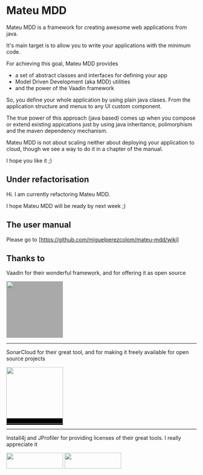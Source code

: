 # Mateu MDD

Mateu MDD is a framework for creating awesome web applications from java.


It's main target is to allow you to write your applications with the minimum code.


For achieving this goal, Mateu MDD provides 

- a set of abstract classes and interfaces for defining your app
- Model Driven Development (aka MDD) utilities
- and the power of the Vaadin framework


So, you define your whole application by using plain java clases. From the application structure and menus to any UI custom component.


The true power of this approach (java based) comes up when you compose or extend existing appications just by using java inheritance, polimorphism and the maven dependency mechanism.


Mateu MDD is not about scaling neither about deploying your application to cloud, though we see a way to do it in a chapter of the manual.


I hope you like it ;)

## Under refactorisation

Hi. I am currently refactoring Mateu MDD.

I hope Mateu MDD will be ready by next week ;)


## The user manual



Please go to [https://github.com/miguelperezcolom/mateu-mdd/wiki]



## Thanks to

Vaadin for their wonderful framework, and for offering it as open source

<img width="150px" src="https://upload.wikimedia.org/wikipedia/commons/thumb/7/76/Vaadin_Logo.svg/1280px-Vaadin_Logo.svg.png" style="background-color: darkgrey;"></img>

---

SonarCloud for their great tool, and for making it freely available for open source projects

<span style="background-color: black;"><img src="https://www.sonarqube.org/assets/logo-31ad3115b1b4b120f3d1efd63e6b13ac9f1f89437f0cf6881cc4d8b5603a52b4.svg" width="150px"/></span>

---


Install4j and JProfiler for providing licenses of their great tools. I really appreciate it

<img class="image-margin" width="150" height="42" src="https://www.ej-technologies.com/images/product_banners/install4j_large.png">

<img class="image-margin" width="150" height="42" src="https://www.ej-technologies.com/images/product_banners/jprofiler_large.png">
